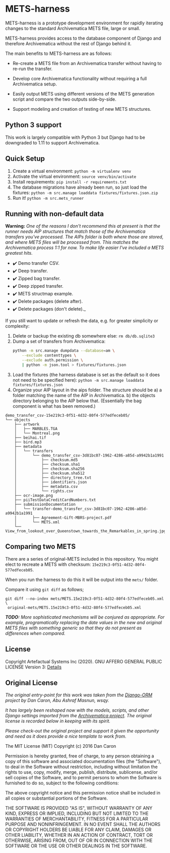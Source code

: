 METS-harness
============

METS-harness is a prototype development environment for rapidly iterating
changes to the standard Archivematica METS file, large or small.

METS-harness provides access to the database component of Django and therefore
Archivematica without the rest of Django behind it.

The main benefits to METS-harness are as follows:

* Re-create a METS file from an Archivematica transfer without having to re-run
the transfer.

* Develop core Archivematica functionality without requiring a full
Archivematica setup.

* Easily output METS using different versions of the METS generation script and
compare the two outputs side-by-side.

* Support modeling and creation of testing of new METS structures.

Python 3 support
----------------

This work is largely compatible with Python 3 but Django had to be downgraded
to 1.11 to support Archivematica.

Quick Setup
-----------

1. Create a virtual environment: `python -m virtualenv venv`
2. Activate the virtual environment: `source venv/bin/activate`
3. Install requirements: `pip install -r requirements.txt`
4. The database migrations have already been run, so just load the fixtures:
    `python -m src.manage loaddata fixtures/fixtures.json.zip`
5. Run it! `python -m src.mets_runner`

Running with non-default data
-----------------------------

**Warning:** _One of the reasons I don't recommend this at present is that the
runner needs AIP structures that match those of the Archivematica transfers
you've processed. The AIPs folder is both where those are stored, and where
METS files will be processed from. This matches the Archivematica process 1:1
for now. To make life easier I've included a METS greatest hits._

* ✔️ Demo transfer CSV.
* ✔️ Deep transfer.
* ✔️ Zipped bag transfer.
* ✔️ Deep zipped transfer.
* ✔️ METS structmap example.
* ✔️ Delete packages (delete after).
* ✔️ Delete packages (don't delete)._

If you still want to update or refresh the data, e.g. for greater simplicity or
complexity:

1. Delete or backup the existing db somewhere else: `rm db/db.sqlite3`
2. Dump a set of transfers from Archivematica:
	```bash
	python -m src.manage dumpdata --database=am \
		--exclude contenttypes \
		--exclude auth.permission \
		| python -m json.tool > fixtures/fixtures.json
	```
3. Load the fixtures (the harness database is set as the default so it does not
need to be specified here):
	`python -m src.manage loaddata fixtures/fixtures.json`
4. Organize your AIP layout in the aips folder. The structure should be a) a
folder matching the name of the AIP in Archivematica. b) the objects directory
belonging to the AIP below that. (Essentially the bag component is what has
been removed.)
```
demo_transfer_csv-15e219c3-0f51-4d32-80f4-577edfeceb05/
└── objects
    ├── artwork
    │   ├── MARBLES.TGA
    │   └── Montreal.png
    ├── beihai.tif
    ├── bird.mp3
    ├── metadata
    │   └── transfers
    │       └── demo_transfer_csv-3d81bc07-1962-4286-a85d-a9942b1a1991
    │           ├── checksum.md5
    │           ├── checksum.sha1
    │           ├── checksum.sha256
    │           ├── checksum.sha512
    │           ├── directory_tree.txt
    │           ├── identifiers.json
    │           ├── metadata.csv
    │           └── rights.csv
    ├── ocr-image.png
    ├── piiTestDataCreditCardNumbers.txt
    ├── submissionDocumentation
    │   └── transfer-demo_transfer_csv-3d81bc07-1962-4286-a85d-a9942b1a1991
    │       ├── Agreement-Gift-MBRS-project.pdf
    │       └── METS.xml
    └── View_from_lookout_over_Queenstown_towards_the_Remarkables_in_spring.jpg
```

Comparing two METS
------------------

There are a series of original-METS included in this repository. You might
elect to recreate a METS with checksum: `15e219c3-0f51-4d32-80f4-577edfeceb05`.

When you run the harness to do this it will be output into the `mets/` folder.

Compare it using `git diff` as follows;
```
git diff --no-index mets/METS.15e219c3-0f51-4d32-80f4-577edfeceb05.xml \
 original-mets/METS.15e219c3-0f51-4d32-80f4-577edfeceb05.xml
```

_**TODO:** More sophisticated mechanisms will be conjured as appropriate. For
example, programatically replacing the date values in the new and original METS
files with something generic so that they do not present as differences when
compared._

License
-------

Copyright Artefactual Systems Inc (2020). GNU AFFERO GENERAL PUBLIC LICENSE
Version 3: [Details](LICENSE)

Original License
----------------

_The original entry-point for this work was taken from the [Django-ORM][dj-1]
project by Dan Caron, Abu Ashraf Masnun, wsqy._

_It has largely been reshaped now with the models, scripts, and other Django
settings imported from the [Archivematica project][am-1]. The original license
is recorded below in keeping with its spirit._

_Please check-out the original project and support it given the opportunity and
need as it does provide a nice template to work from._

[dj-1]: https://github.com/dancaron/Django-ORM
[am-1]: https://github.com/artefactual/archivematica

The MIT License (MIT) Copyright (c) 2016 Dan Caron

Permission is hereby granted, free of charge, to any person obtaining a copy
of this software and associated documentation files (the "Software"), to deal
in the Software without restriction, including without limitation the rights
to use, copy, modify, merge, publish, distribute, sublicense, and/or sell
copies of the Software, and to permit persons to whom the Software is furnished
to do so, subject to the following conditions:

The above copyright notice and this permission notice shall be included in all
copies or substantial portions of the Software.

THE SOFTWARE IS PROVIDED "AS IS", WITHOUT WARRANTY OF ANY KIND, EXPRESS OR
IMPLIED, INCLUDING BUT NOT LIMITED TO THE WARRANTIES OF MERCHANTABILITY,
FITNESS FOR A PARTICULAR PURPOSE AND NONINFRINGEMENT. IN NO EVENT SHALL THE
AUTHORS OR COPYRIGHT HOLDERS BE LIABLE FOR ANY CLAIM, DAMAGES OR OTHER
LIABILITY, WHETHER IN AN ACTION OF CONTRACT, TORT OR OTHERWISE, ARISING FROM,
OUT OF OR IN CONNECTION WITH THE SOFTWARE OR THE USE OR OTHER DEALINGS IN THE
SOFTWARE.
